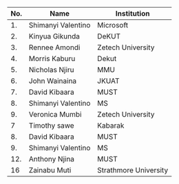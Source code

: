| No. | Name                   | Institution            |
| --- |------------------------|------------------------|
| 1.  | Shimanyi Valentino     | Microsoft              | 
| 2.  | Kinyua Gikunda         | DeKUT                  |
| 3.  | Rennee Amondi          | Zetech University      |
| 4.  | Morris Kaburu          | Dekut                  |
| 5.  | Nicholas Njiru         | MMU                    |
| 6.  | John Wainaina          | JKUAT                  |
| 7.  | David Kibaara          | MUST                   |
| 8.  | Shimanyi Valentino     | MS                     |
| 9.   | Veronica Mumbi | Zetech University |
| 7   |   Timothy  sawe        | Kabarak
| 8.  | David Kibaara          | MUST                   |
| 9.  | Shimanyi Valentino     | MS                     |
| 12.  | Anthony Njina	         | MUST			              |
| 16  | Zainabu Muti           | Strathmore University  |
